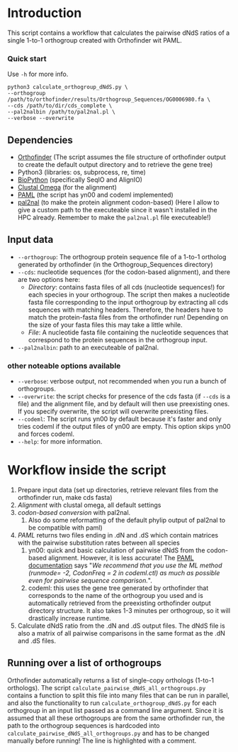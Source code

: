 # Introduction

This script contains a workflow that calculates the pairwise dNdS ratios of a single 1-to-1 orthogroup created with Orthofinder wit PAML.

### Quick start
Use `-h` for more info.
```
python3 calculate_orthogroup_dNdS.py \
--orthogroup /path/to/orthofinder/results/Orthogroup_Sequences/OG0006980.fa \
--cds /path/to/dir/cds_complete \
--pal2nalbin /path/to/pal2nal.pl \
--verbose --overwrite
```

## Dependencies

* [Orthofinder](https://github.com/davidemms/OrthoFinder) (The script assumes the file structure of orthofinder output to create the default output directory and to retrieve the gene tree)
* Python3 (libraries: os, subprocess, re, time)
* [BioPython](https://biopython.org/wiki/Download) (specifically SeqIO and AlignIO)
* [Clustal Omega](http://www.clustal.org/omega/) (for the alignment)
* [PAML](http://abacus.gene.ucl.ac.uk/software/paml.html) (the script has yn00 and codeml implemented)
* [pal2nal](https://www.bork.embl.de/pal2nal/) (to make the protein alignment codon-based)
  (Here I allow to give a custom path to the executeable since it wasn't installed in the HPC already. Remember to make the `pal2nal.pl` file executeable!)

## Input data

* `--orthogroup`: The orthogroup protein sequence file of a 1-to-1 ortholog generated by orthofinder (in the Orthogroup_Sequences directory)
* `--cds`: nucleotide sequences (for the codon-based alignment), and there are two options here:
    * _Directory_: contains fasta files of all cds (nucleotide sequences!) for each species in your orthogroup. The script then makes a nucleotide fasta file corresponding to the input orthogroup by extracting all cds sequences with matching headers. Therefore, the headers have to match the protein-fasta files from the orthofinder run! Depending on the size of your fasta files this may take a little while.
    * _File_: A nucleotide fasta file containing the nucleotide sequences that correspond to the protein sequences in the orthogroup input.
* `--pal2nalbin`: path to an executeable of pal2nal.

### other noteable options available
* `--verbose`: verbose output, not recommended when you run a bunch of orthogroups.
* `--overwrite`: the script checks for presence of the cds fasta (if `--cds` is a file) and the alignment file, and by default will then use preexisting ones. If you specify overwrite, the script will overwrite preexisting files.
* `--codeml`: The script runs yn00 by default because it's faster and only tries codeml if the output files of yn00 are empty. This option skips yn00 and forces codeml.
* `--help`: for more information.

# Workflow inside the script

1. Prepare input data (set up directories, retrieve relevant files from the orthofinder run, make cds fasta)
2. *Alignment* with clustal omega, all default settings
3. *codon-based conversion* with pal2nal.
     1. Also do some reformatting of the default phylip output of pal2nal to be compatible with paml)
4. *PAML* returns two files ending in .dN and .dS which contain matrices with the pairwise substitution rates between all species
     1. yn00: quick and basic calculation of pairwise dNdS from the codon-based alignment. However, it is less accurate! The [PAML documentation](http://abacus.gene.ucl.ac.uk/software/pamlDOC.pdf) says "_We recommend that you use the ML method (runmode= -2, CodonFreq = 2 in codeml.ctl) as much as possible even for pairwise sequence comparison._".
     2. codeml: this uses the gene tree generated by orthofinder that corresponds to the name of the orthogroup you used and is automatically retrieved from the preexisting orthofinder output directory structure. It also takes 1-3 minutes per orthogroup, so it will drastically increase runtime.
5. Calculate dNdS ratio from the .dN and .dS output files. The dNdS file is also a matrix of all pairwise comparisons in the same format as the .dN and .dS files.

## Running over a list of orthogroups

Orthofinder automatically returns a list of single-copy orthologs (1-to-1 orthologs). The script `calculate_pairwise_dNdS_all_orthogroups.py` contains a function to split this file into many files that can be run in parallel, and also the functionality to run `calculate_orthogroup_dNdS.py` for each orthogroup in an input list passed as a command line argument. Since it is assumed that all these orthogroups are from the same orthofinder run, the path to the orthogroup sequences is hardcoded into `calculate_pairwise_dNdS_all_orthogroups.py` and has to be changed manually before running! The line is highlighted with a comment.






